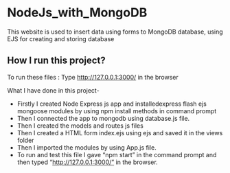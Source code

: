 # NodeJs_with_MongoDB
This website is used to insert data using forms to MongoDB database, using EJS for creating and storing database

How I run this project?
-----------------------

To run these files : Type http://127.0.0.1:3000/ in the browser


What I have done in this project-
- Firstly I created Node Express js app and installedexpress flash ejs mongoose modules by using npm install methods in command prompt
- Then I connected the app to mongodb using database.js file.
- Then I created the models and routes js files
- Then I created a HTML form index.ejs using ejs and saved it in the views folder
- Then I imported the modules by using App.js file.
- To run and test this file I gave “npm start” in the command prompt and then typed “http://127.0.0.1:3000/” in the browser.
